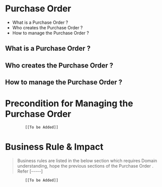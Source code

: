 # Purchase Order

* What is a Purchase Order ?
* Who creates the Purchase Order ?
* How to manage the Purchase Order ? 

## What is a Purchase Order ?
## Who creates the Purchase Order ?
## How to manage the Purchase Order ? 

# Precondition for Managing the Purchase Order 




             [[To be Added]]
 




# Business Rule & Impact 

> Business rules are listed in the below section which requires Domain understanding, hope the previous sections of the Purchase Order . Refer [-----]


             [[To be Added]]
 


